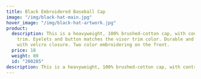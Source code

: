 ```yaml
---
title: Black Embroidered Baseball Cap
image: "/img/black-hat-main.jpg"
hover_image: "/img/black-hat-artwork.jpg"
product:
  description: This is a heavyweight, 100% brushed-cotton cap, with contrasting, white
    trim. Eyelets and button matches the visor trim color. Durable and adjustable
    with velcro closure. Two color embroidering on the front.
  price: 18
  weight: 80
  id: "200285"
description: This is a heavyweight, 100% brushed-cotton cap, with contrasting, white trim. Eyelets and button matches the visor trim color. Durable and adjustable with velcro closure. Two color embroidering on the front.
---
```


